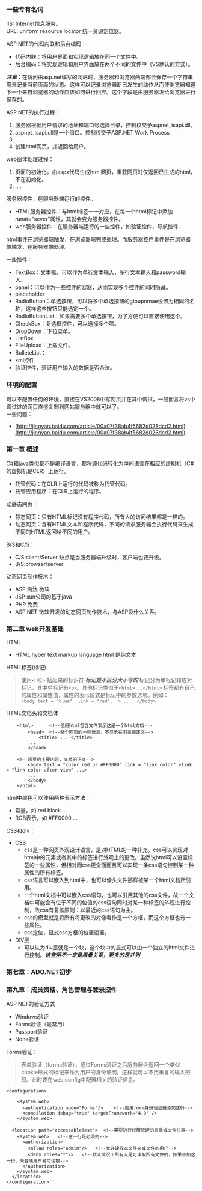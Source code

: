 ### 一些专有名词
IIS: Internet信息服务。      
URL: uniform resource locator 统一资源定位器。


ASP.NET的代码内联和后台编码：
-	代码内联：将用户界面和实现逻辑放在同一个文件中。
-	后台编码：将实现逻辑和用户界面放在两个不同的文件中（VS默认的方式）。

***注意***：在访问由asp.net编写的网站时，服务器和浏览器两端都会保存一个字符串用来记录当前页面的状态。这样可以记录浏览器断已发生的动作从而使浏览器知道下一个来自浏览器的动作应该如何进行回应。这个字段是由服务器发给浏览器进行保存的。

ASP.NET的执行过程：
1.	服务器根据用户请求的地址和端口号选择目录，控制权交予aspnet_isapi.dll。
2.	aspnet_isapi.dll是一个借口。控制权交予ASP.NET Work Process
3.	...
8.	创建html网页，并返回给用户。

web窗体处理过程：
1.	页面的初始化。由aspx代码生成html网页，重载网页时仅返回已生成的html，不在初始化。
2.	....

服务器控件，在服务器端运行的控件。
-	HTML服务器控件：与html标签一一对应，在每一个html标记中添加runat="sever"属性，其就会变为服务器控件。
-	web服务器控件：在服务器端运行的一些控件，如验证控件，导航控件...

html事件在浏览器端触发，在浏览器端完成处理。而服务器控件事件是在浏览器端触发，在服务器端处理。


一些控件：
-	TextBox：文本框，可以作为单行文本输入，多行文本输入和password输入。
-	panel：可以作为一些控件的容器，从而实现多个控件的同时隐藏。
-	placeholder
-	RadioButton：单选按钮，可以将多个单选按钮的gtoupnmae设置为相同的名称，这样这些按钮只能选定一个。
-	RadioButtonList：如果需要多个单选按钮，为了方便可以直接使用这个。
-	CheckBox：复选框控件，可以选择多个项。
-	DropDown：下拉菜单。
-	ListBox
-	FileUpload：上载文件。
-	BulleteList：
-	xml控件
-	验证控件，验证用户输入的数据是否合法。

### 环境的配置
可以不配置任何的环境，直接在VS2008中写网页并在其中调试，一般而言将vs中调试过的网页直接复制到网站服务器中就可以了。     
一些问题：
-	[http://jingyan.baidu.com/article/00a07f38ab4f5682d028dcd2.html](http://jingyan.baidu.com/article/00a07f38ab4f5682d028dcd2.html)	

### 第一章 概述
C#和java类似都不是编译语言，都将源代码转化为中间语言在相应的虚拟机（C#的虚拟机是CLR）上运行。    
-	托管代码：在CLR上运行的代码被称为托管代码。
-	托管应用程序：在CLR上运行的程序。

动静态网页：
-	静态网页：只有HTML标记没有程序代码，所有人的访问结果都是一样的。
-	动态网页：含有HTML文本和程序代码，不同的请求服务器会执行代码来生成不同的HTML返回给不同的用户。

B/S和C/S：
-	C/S:client/Server 缺点是当服务器端升级时，客户端也要升级。
-	B/S:browser/server 

动态网页制作技术：
-	ASP  淘汰  微软
-	JSP  sun公司的基于java
-	PHP  免费
-	ASP.NET 微软开发的动态网页制作技术，与ASP没什么关系。

### 第二章 web开发基础
HTML 
-	HTML hyper text markup language  html 是纯文本

HTML标签(标记)
> 使用< 和> 括起来的标识符   ***标记是不区分大小写的***
> 标记分为单标记和成对标记，其中单标记有`<p>`。其他标记类似于`<html>...</html>`
> 标签都有自己的属性和属性值，属性的表示形式是标记中的参数选项。例如：        
> `<body text = "blue"  link = "red"...> .... </body>`              

HTML文档头和文档体
```
	<html>      <!--使用html包含文件表示这是一个html文档-->
		<head>  <!--整个网页的一些信息，不显示在浏览器正文-->
			<title> ... </title>
		...
		</head>

	<!--网页的主要内容，文档的正文-->
		<body text = "color red or #FF0000" link = "link color" vlink = "link color after view" ...>  
		...
		</body>
	</html>
```

html中颜色可以使用两种表示方法：
-	常量，如  red  black ...
-	RGB表示，如  #FF0000 ...

CSS和div：
-	CSS
	-	css是一种网页外观设计语言，是对HTML的一种补充。css可以实现对html中的元素或者其中的标签进行外观上的更改。虽然说html可以设置标签的一些属性，但相对而css更全面而且可以实现一条css语句控制某一种属性的所有标签。        
	-	css语言可以嵌入到html中，也可以像头文件那样被某一个html文档所引用。
	-	一个html文档中可以嵌入css语句，也可以引用其他的css文件，故一个文档中可能会有位于不同的位值的css语句同时对某一种标签的外观进行控制，故css有复盖原则：以最近的css语句为主。
	-	css的模型就是将所有将更改的对像看作是一个方框，而这个方框也有一些属性。
	-	css定位，显式css方框的位置设置。
-	DIV层
	-	可以认为div层就是一个块，这个块中的显式可以由一个独立的html文件进行控制。***这些层不一定是堆叠关系，更多的是并列***




### 第七章：ADO.NET初步


### 第九章：成员资格、角色管理与登录控件
ASP.NET的验证方式
-	Windows验证
-	Forms验证（最常用）
-	Passport验证
-	None验证

Forms验证：
> 表单验证（forms验证），通过Forms验证之后服务器会返回一个类似cookie形式的标记来作为用户的身份证明，这样就可以不用重复的输入密码。此时要在web.config中配置相关的验证信息。

```
<configuration>

    <system.web>
      <authentication mode="Forms"/>    <!--启用form身份验证要添加这行-->
      <compilation debug="true" targetFramework="4.0" />
    </system.web>

  <location path="accessableTest">  <!--需要进行权限管理的目录或文件位置-->
    <system.web>   <!--这一行是必须的-->
      <authorization>
        <allow roles="admin"/>   <!--允许读取本文件夹或文件的用户-->
        <deny roles="*"/>   <!--默认情况下所有人是可读取所有文件的，如果不加这一行，未登陆用户易可读取-->
      </authorization>
    </system.web>
  </location>
</configuration>``
```

